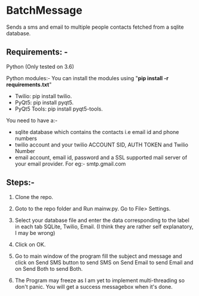 # BatchMessage
Sends a sms and email to multiple people contacts fetched from a sqlite database.


## Requirements: -

Python (Only tested on 3.6) 

Python modules:-
You can install the modules using "**pip install -r requirements.txt**"

- Twilio: pip install twilio.
- PyQt5: pip install pyqt5.
- PyQt5 Tools: pip install pyqt5-tools.

You need to have a:-

- sqlite database which contains the contacts i.e email id and phone numbers
- twilio account and your twilio ACCOUNT SID, AUTH TOKEN and Twilio Number
- email account, email id, password and a SSL supported mail server of your email provider. For eg:- smtp.gmail.com

## Steps:-

1. Clone the repo.

2. Goto to the repo folder and Run mainw.py. Go to File> Settings.

3. Select your database file and enter the data corresponding to the label in each tab SQLite, Twilio, Email. (I think they are rather self explanatory, I may be wrong)

4. Click on OK.

5. Go to main window of the program fill the subject and message and click on Send SMS button to send SMS on Send Email to send Email and on Send Both to send Both.

6. The Program may freeze as I am yet to implement multi-threading so don't panic. You will get a success messagebox when it's done.
